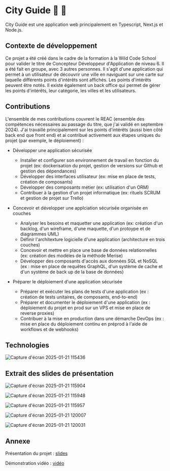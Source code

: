 # City Guide :round_pushpin: :city_sunrise:

City Guide est une application web principalement en Typescript, Next.js et Node.js. 

## Contexte de développement
Ce projet a été créé dans le cadre de la formation à la Wild Code School pour valider le titre de Concepteur Développeur d'Application de niveau 6. Il a été fait en groupe, avec 3 autres personnes.
Il s'agit d'une application qui permet à un utilisateur de découvrir une ville en naviguant sur une carte sur laquelle différents points d'intérêts sont affichés. Les points d'intérêts peuvent être notés. 
Il existe également un back office qui permet de gérer les points d'intérêts, leur catégorie, les villes et les utilisateurs.

## Contributions
L'ensemble de mes contributions couvrent le REAC (ensemble des compétences nécessaires au passage du titre, que j'ai validé en septembre 2024).
J'ai travaillé principalement sur les points d'intérêts (aussi bien côté back end que front end) et ai contribué activement aux étapes uniques du projet (par exemple, le déploiement) :

- Développer une application sécurisée
  -   Installer et configurer son environnement de travail en fonction du projet (ex: dockerisation du projet, gestion de versions sur Github et gestion des dépendances)
  -   Développer des interfaces utilisateur (ex: mise en place de tests, création de composants)
  -   Développer des composants métier (ex: utilisation d'un ORM)
  -   Contribuer à la gestion d'un projet informatique (ex: rituels SCRUM et gestion de projet sur Trello)
    
- Concevoir et développer une applciation sécurisée organisée en couches
  -   Analyser les besoins et maquetter une application (ex: création d'un backlog, d'un wireframe, d'une maquette, d'un protoype et de diagrammes UML)
  -   Définir l'architexture logicielle d'une application (architecture en trois couches)
  -   Concevoir et mettre en place une base de données relationnelles (ex: création des modèles de la méthode Merise)
  -   Développer des composants d'accès aux données SQL et NoSQL (ex : mise en place de requêtes GraphQL, d'un système de cache et d'un système de back up de la base de données)
    
- Préparer le déploiement d'une application sécurisée
  -    Préparer et exécuter les plans de tests d'une application (ex : création de tests unitaires, de composants, end-to-end)
  -    Préparer et documenter le déploiement d'une application (ex : déploiement du projet en prod sur un VPS et mise en place de reverse proxies)
  -    Contribuer à la mise en production dans une démarche DevOps (ex : mise en place du déploiement continu en préprod à l'aide de workflows et de webhooks)
     
## Technologies

![Capture d'écran 2025-01-21 115436](https://github.com/user-attachments/assets/d3457d38-1cdf-43d8-b7a7-98e90804a09c)

## Extrait des slides de présentation

![Capture d'écran 2025-01-21 115904](https://github.com/user-attachments/assets/1ee4e4ce-1683-4817-99a6-86d30ebb61ce)

![Capture d'écran 2025-01-21 115948](https://github.com/user-attachments/assets/9d971114-0fe4-4e36-8490-564a56722663)

![Capture d'écran 2025-01-21 115957](https://github.com/user-attachments/assets/703eb2cd-f066-432c-975f-ec465cbe59bc)

![Capture d'écran 2025-01-21 120007](https://github.com/user-attachments/assets/133d6a53-4969-488c-8546-5f197ee1c57b)

![Capture d'écran 2025-01-21 120031](https://github.com/user-attachments/assets/b2a51b77-3878-48f9-9b9d-3242244eaffd)


## Annexe

Présentation du projet : [slides](https://docs.google.com/presentation/d/1IDQsRcIgu96kwAlv5tZCOp20Eyn8IEgv-9z1FNHtb-c/edit#slide=id.p)

Démonstration vidéo : [vidéo](https://drive.google.com/file/d/1BVaz3BpZh7WMqiSE-MdjnGpDTkX7vSSh/view?resourcekey)


